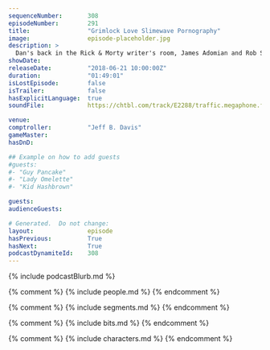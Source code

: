 ```yaml
---
sequenceNumber:       308
episodeNumber:        291
title:                "Grimlock Love Slimewave Pornography"
image:                episode-placeholder.jpg
description: >
  Dan's back in the Rick & Morty writer's room, James Adomian and Rob Schrab face off with cartoon voices doing unspeakable things, Spencer says Binkis a lot. Featuring Dan Harmon, Jeff Bryan Davis, Spencer Crittenden, James Adomian, Rob Schrab and Stev...
showDate:             
releaseDate:          "2018-06-21 10:00:00Z"
duration:             "01:49:01"
isLostEpisode:        false
isTrailer:            false
hasExplicitLanguage:  true
soundFile:            https://chtbl.com/track/E2288/traffic.megaphone.fm/STA7618204728.mp3?updated=1596862467

venue:                
comptroller:          "Jeff B. Davis"
gameMaster:           
hasDnD:               

## Example on how to add guests
#guests:
#- "Guy Pancake"
#- "Lady Omelette"
#- "Kid Hashbrown"

guests:
audienceGuests:

# Generated.  Do not change:
layout:               episode
hasPrevious:          True
hasNext:              True
podcastDynamiteId:    308
---
```


{% include podcastBlurb.md %}

{% comment %}
{% include people.md %}
{% endcomment %}

{% comment %}
{% include segments.md %}
{% endcomment %}

{% comment %}
{% include bits.md %}
{% endcomment %}

{% comment %}
{% include characters.md %}
{% endcomment %}
